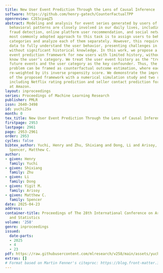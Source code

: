 ```yaml
---
title: New User Event Prediction Through the Lens of Causal Inference
software: https://github.com/henry-gatech/CounterFactualTPP
openreview: C2E5cpaqZ5
abstract: Modeling and analysis for event series generated by users of heterogeneous
  behavioral patterns are closely involved in our daily lives, including credit card
  fraud detection, online platform user recommendation, and social network analysis.  The
  most commonly adopted approach to this task is to assign users to behavior-based
  categories and analyze each of them separately. However, this requires extensive
  data to fully understand the user behavior, presenting challenges in modeling newcomers
  without significant historical knowledge. In this work, we propose a novel discrete
  event prediction framework for new users with limited history, without needing to
  know the user’s category. We treat the user event history as the "treatment" for
  future events and the user category as the key confounder. Thus, the prediction
  problem can be framed as counterfactual outcome estimation, where each event is
  re-weighted by its inverse propensity score. We demonstrate the improved performance
  of the proposed framework with a numerical simulation study and two real-world applications,
  including Netflix rating prediction and seller contact prediction for customer support
  at Amazon.
layout: inproceedings
series: Proceedings of Machine Learning Research
publisher: PMLR
issn: 2640-3498
id: yuchi25a
month: 0
tex_title: New User Event Prediction Through the Lens of Causal Inference
firstpage: 2953
lastpage: 2961
page: 2953-2961
order: 2953
cycles: false
bibtex_author: Yuchi, Henry and Zhu, Shixiang and Dong, Li and Arisoy, Yigit M. and
  Spencer, Matthew C.
author:
- given: Henry
  family: Yuchi
- given: Shixiang
  family: Zhu
- given: Li
  family: Dong
- given: Yigit M.
  family: Arisoy
- given: Matthew C.
  family: Spencer
date: 2025-04-23
address:
container-title: Proceedings of The 28th International Conference on Artificial Intelligence
  and Statistics
volume: '258'
genre: inproceedings
issued:
  date-parts:
  - 2025
  - 4
  - 23
pdf: https://raw.githubusercontent.com/mlresearch/v258/main/assets/yuchi25a/yuchi25a.pdf
extras: []
# Format based on Martin Fenner's citeproc: https://blog.front-matter.io/posts/citeproc-yaml-for-bibliographies/
---
```

